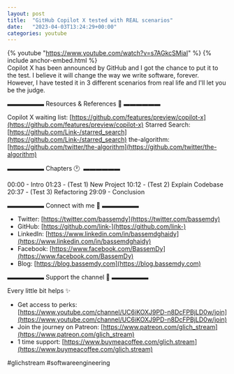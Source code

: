 ```yaml
---
layout: post
title:  "GitHub Copilot X tested with REAL scenarios"
date:   "2023-04-03T13:24:29+00:00"
categories: youtube
---
```

{% youtube  "https://www.youtube.com/watch?v=s7AGkcSMiaI" %}
{% include anchor-embed.html %}
<br />
Copilot X has been announced by GitHub and I got the chance to put it to the test. I believe it will change the way we write software, forever. However, I have tested it in 3 different scenarios from real life and I'll let you be the judge.

▬▬▬▬▬▬ Resources &amp; References 📕 ▬▬▬▬▬▬

Copilot X waiting list: [https://github.com/features/preview/copilot-x](https://github.com/features/preview/copilot-x)
Starred Search: [https://github.com/Link-/starred_search](https://github.com/Link-/starred_search)
the-algorithm: [https://github.com/twitter/the-algorithm](https://github.com/twitter/the-algorithm)

▬▬▬▬▬▬ Chapters 🕐  ▬▬▬▬▬▬

00:00 - Intro 
01:23 - (Test 1) New Project 
10:12 - (Test 2) Explain Codebase 
20:37 - (Test 3) Refactoring 
29:09 - Conclusion 

▬▬▬▬▬▬ Connect with me 👋 ▬▬▬▬▬▬

- Twitter: [https://twitter.com/bassemdy](https://twitter.com/bassemdy)
- GitHub: [https://github.com/link-](https://github.com/link-)
- LinkedIn: [https://www.linkedin.com/in/bassemdghaidy](https://www.linkedin.com/in/bassemdghaidy)
- Facebook: [https://www.facebook.com/BassemDy](https://www.facebook.com/BassemDy)
- Blog: [https://blog.bassemdy.com](https://blog.bassemdy.com)

▬▬▬▬▬▬ Support the channel 💜 ▬▬▬▬▬▬

Every little bit helps ✨
- Get access to perks: [https://www.youtube.com/channel/UC6iKOXJ9PD-n8DcFPBjLD0w/join](https://www.youtube.com/channel/UC6iKOXJ9PD-n8DcFPBjLD0w/join)
- Join the journey on Patreon: [https://www.patreon.com/glich_stream](https://www.patreon.com/glich_stream)
- 1 time support: [https://www.buymeacoffee.com/glich.stream](https://www.buymeacoffee.com/glich.stream)

#glichstream #softwareengineering
